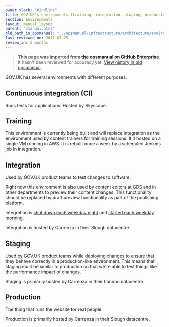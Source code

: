```yaml
---
owner_slack: "#2ndline"
title: GOV.UK's environments (training, integration, staging, production)
section: Environments
layout: manual_layout
parent: "/manual.html"
old_path_in_opsmanual: "../opsmanual/infrastructure/architecture/environments.md"
last_reviewed_on: 2017-07-25
review_in: 3 months
---
```


> **This page was imported from [the opsmanual on GitHub Enterprise](https://github.com/alphagov/govuk-legacy-opsmanual)**.
It hasn't been reviewed for accuracy yet.
[View history in old opsmanual](https://github.com/alphagov/govuk-legacy-opsmanual/tree/master/infrastructure/architecture/environments.md)


GOV.UK has several environments with different purposes.

## Continuous integration (CI)

Runs tests for applications. Hosted by Skyscape.

## Training

This environment is currently being built and will replace integration as the environment
used by content trainers for training sessions. It it hosted on a single VM running in AWS.
It is rebuilt once a week by a scheduled Jenkins job in integration.

## Integration

Used by GOV.UK product teams to test changes to software.

Right now this environment is also used by content editors at GDS and in other departments
to preview their content changes. This functionality should be replaced by draft preview
functionality as part of the publishing platform.

Integration is [shut down each weekday night][jenkins-integration-shutdown] and [started each weekday morning][jenkins-integration-startup].

Integration is hosted by Carrenza in their Slough datacentre.

[jenkins-integration-shutdown]: https://github.com/alphagov/govuk-puppet/blob/850ac77f75f41be0bd34ff0a04bd59bff9e50c30/modules/govuk_jenkins/templates/jobs/stop_vapps.yaml.erb
[jenkins-integration-startup]: https://github.com/alphagov/govuk-puppet/blob/850ac77f75f41be0bd34ff0a04bd59bff9e50c30/modules/govuk_jenkins/templates/jobs/start_vapps.yaml.erb

## Staging

Used by GOV.UK product teams while deploying changes to ensure that they behave correctly
in a production-like environment. This means that staging must be similar to production
so that we're able to test things like the performance impact of changes.

Staging is primarily hosted by Carrenza in their London datacentre.

## Production

The thing that runs the website for real people.

Production is primarily hosted by Carrenza in their Slough datacentre.
